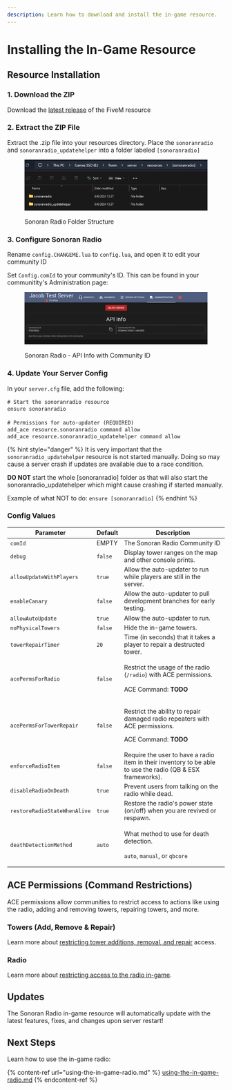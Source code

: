```yaml
---
description: Learn how to download and install the in-game resource.
---
```


# Installing the In-Game Resource

## Resource Installation

### 1. Download the ZIP

Download the [latest release](https://download.sonoransoftware.com/sonoranradio/fivem/latest.zip) of the FiveM resource

### 2. Extract the ZIP File

Extract the .zip file into your resources directory. Place the `sonoranradio` and `sonoranradio_updatehelper` into a folder labeled `[sonoranradio]`

<figure><img src="../../.gitbook/assets/explorer_tVF7A0zXhJ (1).png" alt=""><figcaption><p>Sonoran Radio Folder Structure</p></figcaption></figure>

### 3. Configure Sonoran Radio

Rename `config.CHANGEME.lua` to `config.lua`, and open it to edit your community ID

Set `Config.comId` to your community's ID. This can be found in your communitity's Administration page:

<figure><img src="../../.gitbook/assets/image (2) (1).png" alt=""><figcaption><p>Sonoran Radio - API Info with Community ID</p></figcaption></figure>

### 4. Update Your Server Config

In your `server.cfg` file, add the following:

```
# Start the sonoranradio resource
ensure sonoranradio

# Permissions for auto-updater (REQUIRED)
add_ace resource.sonoranradio command allow
add_ace resource.sonoranradio_updatehelper command allow
```

{% hint style="danger" %}
It is very important that the `sonoranradio_updatehelper` resource is not started manually. Doing so may cause a server crash if updates are available due to a race condition.

**DO NOT** start the whole \[sonoranradio] folder as that will also start the sonoranradio\_updatehelper which might cause crashing if started manually.

Example of what NOT to do: `ensure [sonoranradio]`
{% endhint %}

### Config Values <a href="#updates" id="updates"></a>

| Parameter                    | Default | Description                                                                                                                          |
| ---------------------------- | ------- | ------------------------------------------------------------------------------------------------------------------------------------ |
| `comId`                      | EMPTY   | The Sonoran Radio Community ID                                                                                                       |
| `debug`                      | `false` | Display tower ranges on the map and other console prints.                                                                            |
| `allowUpdateWithPlayers`     | `true`  | Allow the auto-updater to run while players are still in the server.                                                                 |
| `enableCanary`               | `false` | Allow the auto-updater to pull development branches for early testing.                                                               |
| `allowAutoUpdate`            | `true`  | Allow the auto-updater to run.                                                                                                       |
| `noPhysicalTowers`           | `false` | Hide the in-game towers.                                                                                                             |
| `towerRepairTimer`           | `20`    | Time (in seconds) that it takes a player to repair a destructed tower.                                                               |
| `acePermsForRadio`           | `false` | <p>Restrict the usage of the radio (<code>/radio</code>) with ACE permissions.<br><br>ACE Command: <strong>TODO</strong></p>         |
| `acePermsForTowerRepair`     | `false` | <p>Restrict the ability to repair damaged radio repeaters with ACE permissions.</p><p></p><p>ACE Command: <strong>TODO</strong> </p> |
| `enforceRadioItem`           | `false` | Require the user to have a radio item in their inventory to be able to use the radio (QB & ESX frameworks).                          |
| `disableRadioOnDeath`        | `true`  | Prevent users from talking on the radio while dead.                                                                                  |
| `restoreRadioStateWhenAlive` | `true`  | Restore the radio's power state (on/off) when you are revived or respawn.                                                            |
| `deathDetectionMethod`       | `auto`  | <p>What method to use for death detection.<br><br><code>auto</code>, <code>manual</code>, or <code>qbcore</code></p>                 |

## ACE Permissions (Command Restrictions) <a href="#updates" id="updates"></a>

ACE permissions allow communities to restrict access to actions like using the radio, adding and removing towers, repairing towers, and more.

### Towers (Add, Remove & Repair)

Learn more about [restricting tower additions, removal, and repair](using-in-game-towers.md#command-ace-permissions) access.

### Radio

Learn more about [restricting access to the radio in-game](using-the-in-game-radio.md#restrict-radio-access-permissions).

## Updates <a href="#updates" id="updates"></a>

The Sonoran Radio in-game resource will automatically update with the latest features, fixes, and changes upon server restart!

## Next Steps

Learn how to use the in-game radio:

{% content-ref url="using-the-in-game-radio.md" %}
[using-the-in-game-radio.md](using-the-in-game-radio.md)
{% endcontent-ref %}

